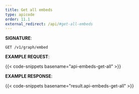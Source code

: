 ```yaml
---
title: Get all embeds
type: apicode
order: 11.1
external_redirect: /api/#get-all-embeds
---
```


**SIGNATURE**:

`GET /v1/graph/embed`

**EXAMPLE REQUEST**:

{{< code-snippets basename="api-embeds-get-all" >}}

**EXAMPLE RESPONSE**:

{{< code-snippets basename="result.api-embeds-get-all" >}}
